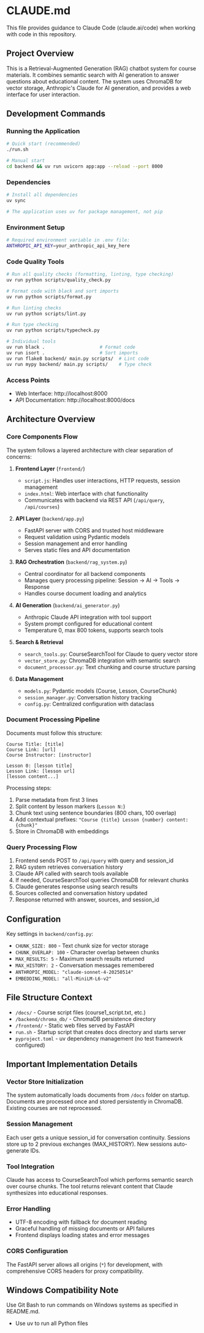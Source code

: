 # CLAUDE.md

This file provides guidance to Claude Code (claude.ai/code) when working with code in this repository.

## Project Overview

This is a Retrieval-Augmented Generation (RAG) chatbot system for course materials. It combines semantic search with AI generation to answer questions about educational content. The system uses ChromaDB for vector storage, Anthropic's Claude for AI generation, and provides a web interface for user interaction.

## Development Commands

### Running the Application
```bash
# Quick start (recommended)
./run.sh

# Manual start
cd backend && uv run uvicorn app:app --reload --port 8000
```

### Dependencies
```bash
# Install all dependencies
uv sync

# The application uses uv for package management, not pip
```

### Environment Setup
```bash
# Required environment variable in .env file:
ANTHROPIC_API_KEY=your_anthropic_api_key_here
```

### Code Quality Tools
```bash
# Run all quality checks (formatting, linting, type checking)
uv run python scripts/quality_check.py

# Format code with black and sort imports
uv run python scripts/format.py

# Run linting checks
uv run python scripts/lint.py

# Run type checking
uv run python scripts/typecheck.py

# Individual tools
uv run black .                    # Format code
uv run isort .                    # Sort imports
uv run flake8 backend/ main.py scripts/  # Lint code
uv run mypy backend/ main.py scripts/    # Type check
```

### Access Points
- Web Interface: http://localhost:8000
- API Documentation: http://localhost:8000/docs

## Architecture Overview

### Core Components Flow
The system follows a layered architecture with clear separation of concerns:

1. **Frontend Layer** (`frontend/`)
   - `script.js`: Handles user interactions, HTTP requests, session management
   - `index.html`: Web interface with chat functionality
   - Communicates with backend via REST API (`/api/query`, `/api/courses`)

2. **API Layer** (`backend/app.py`)
   - FastAPI server with CORS and trusted host middleware
   - Request validation using Pydantic models
   - Session management and error handling
   - Serves static files and API documentation

3. **RAG Orchestration** (`backend/rag_system.py`)
   - Central coordinator for all backend components
   - Manages query processing pipeline: Session → AI → Tools → Response
   - Handles course document loading and analytics

4. **AI Generation** (`backend/ai_generator.py`)
   - Anthropic Claude API integration with tool support
   - System prompt configured for educational content
   - Temperature 0, max 800 tokens, supports search tools

5. **Search & Retrieval**
   - `search_tools.py`: CourseSearchTool for Claude to query vector store
   - `vector_store.py`: ChromaDB integration with semantic search
   - `document_processor.py`: Text chunking and course structure parsing

6. **Data Management**
   - `models.py`: Pydantic models (Course, Lesson, CourseChunk)
   - `session_manager.py`: Conversation history tracking
   - `config.py`: Centralized configuration with dataclass

### Document Processing Pipeline
Documents must follow this structure:
```
Course Title: [title]
Course Link: [url]
Course Instructor: [instructor]

Lesson 0: [lesson title]
Lesson Link: [lesson url]
[lesson content...]
```

Processing steps:
1. Parse metadata from first 3 lines
2. Split content by lesson markers (`Lesson N:`)
3. Chunk text using sentence boundaries (800 chars, 100 overlap)
4. Add contextual prefixes: `"Course {title} Lesson {number} content: {chunk}"`
5. Store in ChromaDB with embeddings

### Query Processing Flow
1. Frontend sends POST to `/api/query` with query and session_id
2. RAG system retrieves conversation history
3. Claude API called with search tools available
4. If needed, CourseSearchTool queries ChromaDB for relevant chunks
5. Claude generates response using search results
6. Sources collected and conversation history updated
7. Response returned with answer, sources, and session_id

## Configuration

Key settings in `backend/config.py`:
- `CHUNK_SIZE: 800` - Text chunk size for vector storage
- `CHUNK_OVERLAP: 100` - Character overlap between chunks
- `MAX_RESULTS: 5` - Maximum search results returned
- `MAX_HISTORY: 2` - Conversation messages remembered
- `ANTHROPIC_MODEL: "claude-sonnet-4-20250514"`
- `EMBEDDING_MODEL: "all-MiniLM-L6-v2"`

## File Structure Context

- `/docs/` - Course script files (course1_script.txt, etc.)
- `/backend/chroma_db/` - ChromaDB persistence directory
- `/frontend/` - Static web files served by FastAPI
- `run.sh` - Startup script that creates docs directory and starts server
- `pyproject.toml` - uv dependency management (no test framework configured)

## Important Implementation Details

### Vector Store Initialization
The system automatically loads documents from `/docs` folder on startup. Documents are processed once and stored persistently in ChromaDB. Existing courses are not reprocessed.

### Session Management
Each user gets a unique session_id for conversation continuity. Sessions store up to 2 previous exchanges (MAX_HISTORY). New sessions auto-generate IDs.

### Tool Integration
Claude has access to CourseSearchTool which performs semantic search over course chunks. The tool returns relevant content that Claude synthesizes into educational responses.

### Error Handling
- UTF-8 encoding with fallback for document reading
- Graceful handling of missing documents or API failures
- Frontend displays loading states and error messages

### CORS Configuration
The FastAPI server allows all origins (`*`) for development, with comprehensive CORS headers for proxy compatibility.

## Windows Compatibility Note
Use Git Bash to run commands on Windows systems as specified in README.md.
- Use uv to run all Python files